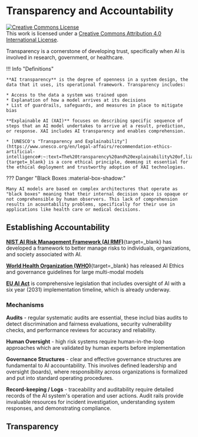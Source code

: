 # Transparency and Accountability

<a rel="license" href="http://creativecommons.org/licenses/by/4.0/"><img alt="Creative Commons License" style="border-width:0" src="https://i.creativecommons.org/l/by/4.0/88x31.png" /></a><br />This work is licensed under a <a rel="license" href="http://creativecommons.org/licenses/by/4.0/">Creative Commons Attribution 4.0 International License</a>.

Transparency is a cornerstone of developing trust, specifically when AI is involved in research, government, or healthcare.

!!! Info "Definitions"

    **AI transparency** is the degree of openness in a system design, the data that it uses, its operational framework. Transparency includes:
        
    * Access to the data a system was trained upon
    * Explanation of how a model arrives at its decisions
    * List of guardrails, safeguards, and measures in place to mitigate bias

    **Explainable AI (XAI)** focuses on describing specific sequence of steps that an AI model undertakes to arrive at a result, prediction, or response. XAI includes AI transparency and enables comprehension. 

    * [UNESCO's "Transparency and Explainability"](https://www.unesco.org/en/legal-affairs/recommendation-ethics-artificial-intelligence#:~:text=The%20transparency%20and%20explainability%20of,liability%20regimes%20to%20work%20effectively){target=_blank} is a core ethical principle, deeming it essential for the ethical deployment and trustworthy adoption of XAI technologies.

??? Danger "Black Boxes :material-box-shadow:"

    Many AI models are based on complex architectures that operate as "black boxes" meaning that their internal decision space is opaque or not comprehensible by human observers. This lack of comprehension results in acountability problems, specifically for their use in applications like health care or medical decisions.

## Establishing Accountability

[**NIST AI Risk Management Framework (AI RMF)**](https://www.nist.gov/itl/ai-risk-management-framework){target=_blank} has developed a framework to better manage risks to individuals, organizations, and society associated with AI.

[**World Health Organization (WHO)**](https://www.who.int/news/item/18-01-2024-who-releases-ai-ethics-and-governance-guidance-for-large-multi-modal-models){target=_blank} has released AI Ethics and governance guidelines for large multi-modal models 

[**EU AI Act**](https://artificialintelligenceact.eu/) is comprehensive legislation that includes oversight of AI with a six year (2031) implementation timeline, which is already underway.

### Mechanisms 

**Audits** - regular systematic audits are essential, these includ bias audits to detect discrimination and fairness evaluations, security vulnerability checks, and performance reviews for accuracy and reliability. 

**Human Oversight** - high risk systems require human-in-the-loop approaches which are validated by human experts before implementation

**Governance Structures** - clear and effective governance structures are fundamental to AI accountability. This involves defined leadership and oversight (boards), where responsibility across organizations is formalized and put into standard operating procedures. 

**Record-keeping / Logs** - traceability and auditability require detailed records of the AI system's operation and user actions. Audit rails provide invaluable resources for incident investigation, understanding system responses, and demonstrating compliance. 

## Transparency